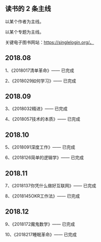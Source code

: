 ## 读书的 2 条主线

以某个作者为主线。

以某个专题为主线。

关键电子图书网站：https://singlelogin.org/。

## 2018.08

1、《2018017清单革命》—— 已完成

2、《2018029如何学习》—— 已完成

## 2018.09

3、《2018032精进》—— 已完成

4、《2018057技术的本质》—— 已完成

## 2018.10

5、《2018091深度工作》—— 已完成

6、《2018126简单的逻辑学》—— 已完成

## 2018.11

7、《2018137你凭什么做好互联网》—— 已完成

8、《2018145OKR工作法》—— 已完成

## 2018.12

9、《2018172魔鬼数学》—— 已完成

10、《2018217睡眠革命》—— 已完成